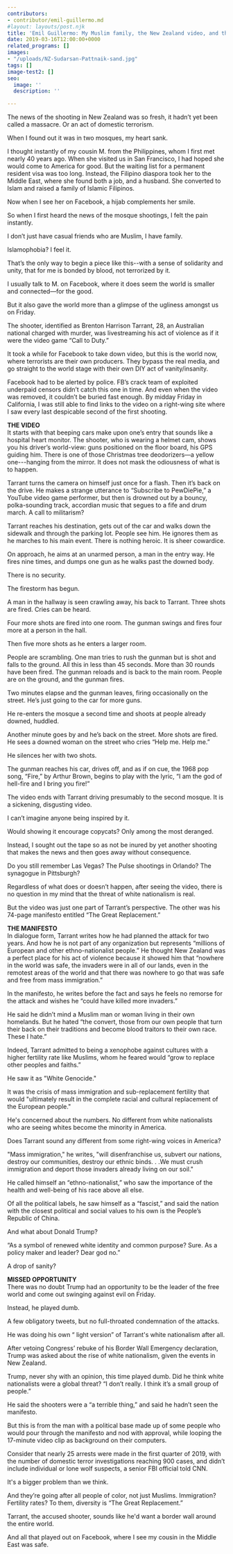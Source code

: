 ```yaml
---
contributors:
- contributor/emil-guillermo.md
#layout: layouts/post.njk
title: 'Emil Guillermo: My Muslim family, the New Zealand video, and the Great Replacement'
date: 2019-03-16T12:00:00+0000
related_programs: []
images:
- "/uploads/NZ-Sudarsan-Pattnaik-sand.jpg"
tags: []
image-test2: []
seo:
  image: ''
  description: ''

---
```

The news of the shooting in New Zealand was so fresh, it hadn’t yet been called a massacre. Or an act of domestic terrorism.

When I found out it was in two mosques, my heart sank.

I thought instantly of my cousin M. from the Philippines, whom I first met nearly  40 years ago. When she visited us in San Francisco, I had hoped she would come to America for good. But the waiting list for a permanent resident visa was too long. Instead, the Filipino diaspora took her to the Middle East, where she found both a job, and a husband. She converted to Islam and raised a family of Islamic Filipinos.

Now when I see her on Facebook, a hijab complements her smile.

So when I first heard the news of the mosque shootings, I felt the pain instantly.

I don’t just have casual friends who are Muslim, I have family.

Islamophobia? I feel it.

That’s the only way to begin a piece like this--with a sense of solidarity and unity, that for me is bonded by blood, not terrorized by it.

I usually talk to M. on Facebook, where it does seem the world is smaller and connected—for the good.

But it also gave the world more than a glimpse of the ugliness amongst us on Friday.

The shooter, identified as Brenton Harrison Tarrant, 28, an Australian national charged with murder, was livestreaming his act of violence as if it were the video game “Call to Duty.”

It took a while for Facebook to take down video, but this is the world now, where terrorists are their own producers. They bypass the real media, and go straight to the world stage with  their own DIY act of vanity/insanity.

Facebook had to be alerted by police. FB’s crack team of exploited underpaid censors didn’t catch this one in time. And even when the video was removed, it couldn’t be buried fast enough. By midday Friday in California, I was still able to find links to the video on a right-wing site where I saw every last despicable second of the first shooting.

**THE VIDEO**  
It starts with that beeping cars make upon one’s entry that sounds like a hospital heart monitor. The shooter, who is wearing a helmet cam, shows you his driver’s world-view: guns positioned on the floor board, his GPS guiding him. There is one of those Christmas tree deodorizers—a yellow one---hanging from the mirror. It does not mask the odiousness of what is to happen.

Tarrant turns the camera on himself just once for a flash. Then it’s back on the drive. He makes a strange utterance to “Subscribe to PewDiePie,” a YouTube video game performer, but then is drowned out by a  bouncy, polka-sounding track, accordian music that segues to a fife and drum march. A call to militarism? 

Tarrant reaches his destination, gets out of the car and  walks down the sidewalk and through the parking lot. People see him. He ignores them as he marches to his main event. There is nothing heroic. It is sheer cowardice. 

On approach, he aims at an unarmed person, a man in the entry way. He fires nine times, and dumps one gun as he walks past the downed body. 

There is no security.

The firestorm has begun. 

A man in the hallway is seen crawling away, his back to Tarrant. Three shots are fired. Cries can be heard. 

Four more shots are fired into one room. The gunman swings and fires four more at a person in the hall.

Then five more shots as he enters a larger room. 

People are scrambling. One man tries to rush the gunman but is shot and falls to the ground. All this in less than 45 seconds. More than 30 rounds have been fired. The gunman reloads and is back to the main room. People are on the ground, and the gunman fires.

Two minutes elapse and the gunman leaves, firing occasionally on the street. He’s just going to the car for more guns. 

He re-enters the mosque a second time and shoots at people already downed, huddled. 

Another minute goes by and he’s back on the street. More shots are fired. He sees a downed woman on the street who cries “Help me. Help me.” 

He silences her with two shots. 

The gunman reaches his car, drives off, and as if on cue, the 1968 pop song, “Fire,” by Arthur Brown, begins to play with the lyric, “I am the god of hell-fire and I bring you fire!”

The video ends with Tarrant driving presumably to the second mosque. It is a sickening, disgusting video.  

I can’t imagine anyone being inspired by it.

Would showing it encourage copycats? Only among the most deranged.

Instead, I sought out the tape so as not be inured by yet another shooting that makes the news and then goes away without consequence.

Do you still remember Las Vegas? The Pulse shootings in Orlando? The synagogue in Pittsburgh? 

Regardless of what does or doesn’t happen, after seeing the video, there is no question in my mind that the threat of white nationalism is real.

But the video was just one part of Tarrant’s perspective. The other was his 74-page manifesto entitled “The Great Replacement.”

**THE MANIFESTO**  
In dialogue form, Tarrant writes how he had planned the attack for two years. And how he is not part of any organization but represents “millions of European and other ethno-nationalist people.” He thought New Zealand was a perfect place for his act of violence because it showed him that “nowhere in the world was safe, the invaders were in all of our lands, even in the remotest areas of the world and that there was nowhere to go that was safe and free from mass immigration.”

In the manifesto, he writes before the fact and says he feels no remorse for the attack and wishes he “could have killed more invaders.”

He said he didn’t mind a Muslim man or woman living in their own homelands. But he hated “the convert, those from our own people that turn their back on their traditions and become blood traitors to their own race. These I hate.”

Indeed, Tarrant admitted to being a xenophobe against cultures with a higher fertility rate like Muslims, whom he feared would “grow to replace other peoples and faiths.”

He saw it as "White Genocide."

It was the crisis of mass immigration and sub-replacement fertility that would "ultimately result in the complete racial and cultural replacement of the European people."

He's concerned about the numbers. No different from white nationalists who are seeing whites become the minority in America.

Does Tarrant sound any different from some right-wing voices in America?

"Mass immigration," he writes, "will disenfranchise us, subvert our nations, destroy our communities, destroy our ethnic binds. . .We must crush immigration and deport those invaders already living on our soil."

He called himself an “ethno-nationalist,” who saw the importance of the health and well-being of his race above all else.

Of all the political labels, he saw himself as a “fascist,” and said the nation with the closest political and social values to his own is the People’s Republic of China.

And what about Donald Trump?

“As a symbol of renewed white identity and common purpose? Sure. As a policy maker and leader? Dear god no.”

A drop of sanity?

**MISSED OPPORTUNITY**  
There was no doubt Trump had an opportunity to be the leader of the free world and come out swinging against evil on Friday.

Instead, he played dumb.

A few obligatory tweets, but no full-throated condemnation of the attacks.

He was doing his own “ light version” of Tarrant's white nationalism after all.

After vetoing Congress’ rebuke of his Border Wall Emergency declaration, Trump was asked about the rise of white nationalism, given the events in New Zealand.

Trump, never shy with an opinion, this time played dumb. Did he think white nationalists were a global threat? “I don’t really. I think it’s a small group of people.”

He said the shooters were a “a terrible thing,” and said he hadn’t seen the manifesto.

But this is from the man with a political base made up of some people who would pour through the manifesto and nod with approval, while looping the 17-minute video clip as background on their computers.

Consider that nearly 25 arrests were made in the first quarter of 2019, with the number of domestic terror investigations reaching 900 cases, and didn’t include individual or lone wolf suspects, a senior FBI official told CNN.

It's a bigger problem than we think.

And they’re going after all people of color, not just Muslims. Immigration? Fertility rates? To them, diversity is “The Great Replacement.”

Tarrant, the accused shooter, sounds like he'd want a border wall around the entire world.

And all that played out on Facebook, where I see my cousin in the Middle East was safe.